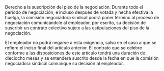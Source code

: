 Derecho a la suscripción del piso de la negociación. Durante todo el período de negociación, e incluso después de votada y hecha efectiva la huelga, la comisión negociadora sindical podrá poner término al proceso de negociación comunicándole al empleador, por escrito, su decisión de suscribir un contrato colectivo sujeto a las estipulaciones del piso de la negociación.

El empleador no podrá negarse a esta exigencia, salvo en el caso a que se refiere el inciso final del artículo anterior. El contrato que se celebre conforme a las disposiciones de este artículo tendrá una duración de dieciocho meses y se entenderá suscrito desde la fecha en que la comisión negociadora sindical comunique su decisión al empleador.